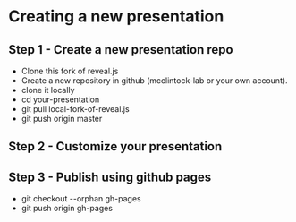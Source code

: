 # Creating a new presentation

## Step 1 - Create a new presentation repo

* Clone this fork of reveal.js
* Create a new repository in github (mcclintock-lab or your own account).
* clone it locally
* cd your-presentation
* git pull local-fork-of-reveal.js
* git push origin master

## Step 2 - Customize your presentation


## Step 3 - Publish using github pages

* git checkout --orphan gh-pages
* git push origin gh-pages

